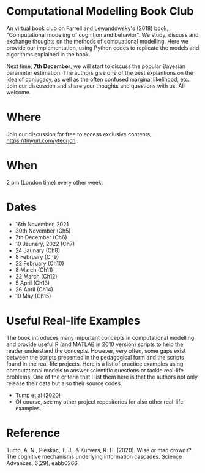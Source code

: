 # Computational Modelling Book Club
An virtual book club on  Farrell and Lewandowsky's (2018) book, "Computational modeling of cognition and behavior". We study, discuss and exchange thoughts on the methods of compuational modelling. Here we provide our implementation, using Python codes to replicate the models and algorithms explained in the book.

Next time, **7th December**, we will start to discuss the popular Bayesian parameter estimation. The authors give one of the best explantions on the idea of conjugacy, as well as the often confused marginal likelihood, etc. Join our discussion and share your thoughts and questions with us.  All welcome. 

# Where 
Join our discussion for free to access exclusive contents, https://tinyurl.com/ytedrjch .

# When
2 pm (London time) every other week. 

# Dates
- 16th November, 2021
- 30th November (Ch5)
- 7th December (Ch6)
- 10 Jaunary, 2022 (Ch7)
- 24 Jaunary (Ch8) 
- 8 February (Ch9)
- 22 February (Ch10)
- 8 March (Ch11)
- 22 March (Ch12)
- 5 April (Ch13)
- 26 April (Ch14)
- 10 May (Ch15)

# Useful Real-life Examples
The book introduces many important concepts in computational modelling and provide useful R (and MATLAB in 2010 version) scripts to help the reader understand the concepts. However, very often, some gaps exist between the scripts presented in the pedagogical form and the scripts found in the real-life projects. Here is a list of practice examples using computational models to answer scientific questions or tackle real-life problems. One of the criteria that I list them here is that the authors not only release their data but also their source codes. 

- [Tump et al (2020)](https://osf.io/ejfm4/)
- Of course, see my other project repositories for also other real-life examples.

# Reference
Tump, A. N., Pleskac, T. J., & Kurvers, R. H. (2020). Wise or mad crowds? The cognitive mechanisms underlying information cascades. Science Advances, 6(29), eabb0266.
